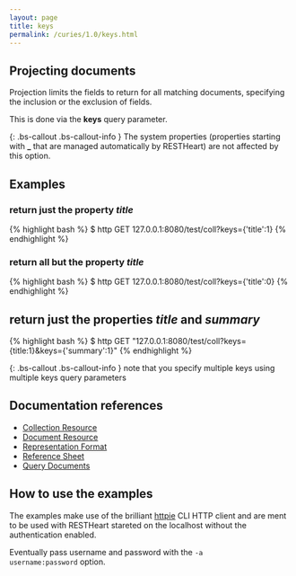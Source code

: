 ```yaml
---
layout: page
title: keys
permalink: /curies/1.0/keys.html
---
```


## Projecting documents

Projection limits the fields to return for all matching documents, specifying the inclusion or the exclusion of fields.

This is done via the **keys** query parameter. 

{: .bs-callout .bs-callout-info }
The system properties (properties starting with **_** that are managed automatically by RESTHeart) are not affected by this option.

## Examples

### return just the property *title*

{% highlight bash %}
$ http GET 127.0.0.1:8080/test/coll?keys={'title':1}
{% endhighlight %}

### return all but the property *title*

{% highlight bash %}
$ http GET 127.0.0.1:8080/test/coll?keys={'title':0}
{% endhighlight %}

## return just the properties *title* and *summary*

{% highlight bash %}
$ http GET "127.0.0.1:8080/test/coll?keys={title:1}&keys={'summary':1}"
{% endhighlight %}

{: .bs-callout .bs-callout-info }
note that you specify multiple keys using multiple keys query parameters

## Documentation references

* [Collection Resource](coll.html)
* [Document Resource](document.html)
* <a href="https://softinstigate.atlassian.net/wiki/x/UICM" target="_blank">Representation Format</a>
* <a href="https://softinstigate.atlassian.net/wiki/x/SoCM" target="_blank">Reference Sheet</a>
* <a href="https://softinstigate.atlassian.net/wiki/x/XACk" target="_blank">Query Documents</a>

## How to use the examples
The examples make use of the brilliant [httpie](https://github.com/jkbrzt/httpie) CLI HTTP client and are ment to be used with RESTHeart stareted on the localhost without the authentication enabled.

Eventually pass username and password with the <code>-a username:password</code> option.